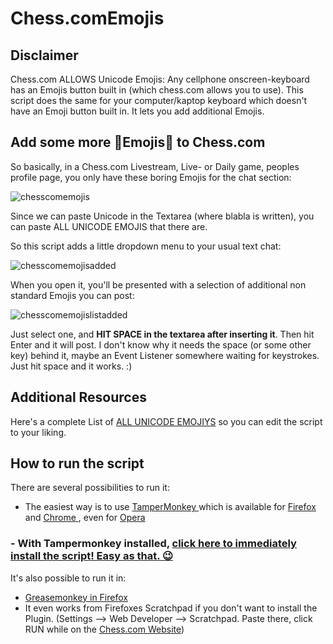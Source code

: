 # Chess.comEmojis


## Disclaimer

Chess.com ALLOWS Unicode Emojis: Any cellphone onscreen-keyboard has an Emojis button  built in (which chess.com allows you to use).
This script does the same for your computer/kaptop keyboard which doesn't have an Emoji button built in.
It lets you add additional Emojis.

## Add some more 💩Emojis💩 to Chess.com

So basically, in a Chess.com Livestream, Live- or Daily game, peoples profile page, you only have these boring Emojis for the chat section:

![chesscomemojis](https://user-images.githubusercontent.com/35241451/35693837-b94555ea-077f-11e8-969f-08eaa345c623.jpg)

Since we can paste Unicode in the Textarea (where blabla is written), you can paste ALL UNICODE EMOJIS that there are.

So this script adds a little dropdown menu to your usual text chat:

![chesscomemojisadded](https://user-images.githubusercontent.com/35241451/35694112-87a24b3c-0780-11e8-8574-730e68cd949d.jpg)

When you open it, you'll be presented with a selection of additional non standard Emojis you can post:

![chesscomemojislistadded](https://user-images.githubusercontent.com/35241451/35694397-8784e410-0781-11e8-96f9-e8dfce4bf45c.jpg)

Just select one, and  **HIT SPACE in the textarea after inserting it**. Then hit Enter and it will post. 
I don't know why it needs the space (or some other key) behind it, maybe an Event Listener somewhere waiting for keystrokes.
Just hit space and it works. :)

## Additional Resources

Here's a complete List of [ALL UNICODE EMOJIYS](http://unicode.org/emoji/charts/emoji-style.txt) so you can edit the script to your liking.

## How to run the script

There are several possibilities to run it:
 - The easiest way is to use [TamperMonkey ](https://www.google.ch/search?q=tampermonkey) which is available for [Firefox ](https://addons.mozilla.org/en-US/firefox/addon/tampermonkey/) and [Chrome ](https://chrome.google.com/webstore/search/tampermonkey), even for [Opera ](https://addons.opera.com/de/search/?query=Tampermonkey)
 ### - With Tampermonkey installed,  [click here to immediately install the script! Easy as that. 😉](https://github.com/johnnyawesome/UserscriptChess.comEmojis/raw/master/Chess.com%20additional%20Emojis.user.js)

It's also possible to run it in:
 -  [Greasemonkey in Firefox ](https://addons.mozilla.org/en-US/firefox/addon/greasemonkey/)
 - It even works from Firefoxes Scratchpad if you don't want to install the Plugin.
   (Settings --> Web Developer --> Scratchpad. Paste there, click RUN while on the  [Chess.com Website](https://www.chess.com/tv))
   

   
   
   


